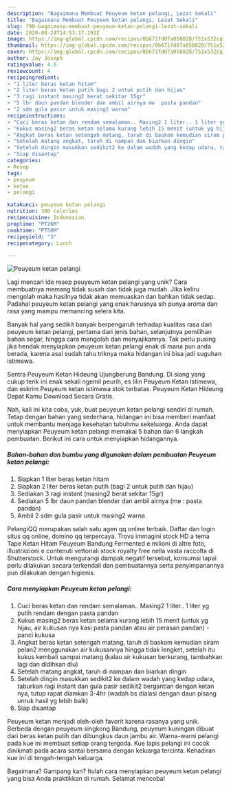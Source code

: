 ```yaml
---
description: "Bagaimana Membuat Peuyeum ketan pelangi, Lezat Sekali"
title: "Bagaimana Membuat Peuyeum ketan pelangi, Lezat Sekali"
slug: 790-bagaimana-membuat-peuyeum-ketan-pelangi-lezat-sekali
date: 2020-08-24T14:53:17.292Z
image: https://img-global.cpcdn.com/recipes/0b671fd07a058028/751x532cq70/peuyeum-ketan-pelangi-foto-resep-utama.jpg
thumbnail: https://img-global.cpcdn.com/recipes/0b671fd07a058028/751x532cq70/peuyeum-ketan-pelangi-foto-resep-utama.jpg
cover: https://img-global.cpcdn.com/recipes/0b671fd07a058028/751x532cq70/peuyeum-ketan-pelangi-foto-resep-utama.jpg
author: Jay Joseph
ratingvalue: 4.6
reviewcount: 4
recipeingredient:
- "1 liter beras ketan hitam"
- "2 liter beras ketan putih bagi 2 untuk putih dan hijau"
- "3 ragi instant masing2 berat sekitar 15gr"
- "5 lbr daun pandan blender dan ambil airnya me  pasta pandan"
- "2 sdm gula pasir untuk masing2 warna"
recipeinstructions:
- "Cuci beras ketan dan rendam semalaman.. Masing2 1 liter.. 1 liter yg putih rendam dengan pasta pandan"
- "Kukus masing2 beras ketan selama kurang lebih 15 menit (untuk yg hijau, air kukusan nya kasi pasta pandan atau air perasan pandan) - panci kukusa"
- "Angkat beras ketan setengah matang, taruh di baskom kemudian siram pelan2 menggunakan air kukusannya hingga tidak lengket, setelah itu kukus kembali sampai matang (kalau air kukusan berkurang, tambahkan lagi dan didihkan dlu)"
- "Setelah matang angkat, taruh di nampan dan biarkan dingin"
- "Setelah dingin masukkan sedikit2 ke dalam wadah yang kedap udara, taburkan ragi instant dan gula pasir sedikit2 bergantian dengan ketan nya, tutup rapat diamkan 3-4hr (wadah bs dialasi dengan daun pisang unruk hasil yg lebih baik)"
- "Siap disantap"
categories:
- Resep
tags:
- peuyeum
- ketan
- pelangi

katakunci: peuyeum ketan pelangi 
nutrition: 300 calories
recipecuisine: Indonesian
preptime: "PT26M"
cooktime: "PT58M"
recipeyield: "3"
recipecategory: Lunch

---
```



![Peuyeum ketan pelangi](https://img-global.cpcdn.com/recipes/0b671fd07a058028/751x532cq70/peuyeum-ketan-pelangi-foto-resep-utama.jpg)

Lagi mencari ide resep peuyeum ketan pelangi yang unik? Cara membuatnya memang tidak susah dan tidak juga mudah. Jika keliru mengolah maka hasilnya tidak akan memuaskan dan bahkan tidak sedap. Padahal peuyeum ketan pelangi yang enak harusnya sih punya aroma dan rasa yang mampu memancing selera kita.

Banyak hal yang sedikit banyak berpengaruh terhadap kualitas rasa dari peuyeum ketan pelangi, pertama dari jenis bahan, selanjutnya pemilihan bahan segar, hingga cara mengolah dan menyajikannya. Tak perlu pusing jika hendak menyiapkan peuyeum ketan pelangi enak di mana pun anda berada, karena asal sudah tahu triknya maka hidangan ini bisa jadi suguhan istimewa.

Sentra Peuyeum Ketan Hideung Ujungberung Bandung. Di siang yang cukup terik ini enak sekali ngemil peurih, es lilin Peuyeum Ketan Istimewa, dan eskrim Peuyeum ketan istimewa stok terbatas. Peuyeum Ketan Hideung Dapat Kamu Download Secara Gratis.


Nah, kali ini kita coba, yuk, buat peuyeum ketan pelangi sendiri di rumah. Tetap dengan bahan yang sederhana, hidangan ini bisa memberi manfaat untuk membantu menjaga kesehatan tubuhmu sekeluarga. Anda dapat menyiapkan Peuyeum ketan pelangi memakai 5 bahan dan 6 langkah pembuatan. Berikut ini cara untuk menyiapkan hidangannya.

<!--inarticleads1-->

##### Bahan-bahan dan bumbu yang digunakan dalam pembuatan Peuyeum ketan pelangi:

1. Siapkan 1 liter beras ketan hitam
1. Siapkan 2 liter beras ketan putih (bagi 2 untuk putih dan hijau)
1. Sediakan 3 ragi instant (masing2 berat sekitar 15gr)
1. Sediakan 5 lbr daun pandan blender dan ambil airnya (me : pasta pandan)
1. Ambil 2 sdm gula pasir untuk masing2 warna


PelangiQQ merupakan salah satu agen qq online terbaik. Daftar dan login situs qq online, domino qq terpercaya. Trova immagini stock HD a tema Tape Ketan Hitam Peuyeum Bandung Fermented e milioni di altre foto, illustrazioni e contenuti vettoriali stock royalty free nella vasta raccolta di Shutterstock. Untuk mengurangi dampak negatif tersebut, konsumsi tapai perlu dilakukan secara terkendali dan pembuatannya serta penyimpanannya pun dilakukan dengan higienis. 

<!--inarticleads2-->

##### Cara menyiapkan Peuyeum ketan pelangi:

1. Cuci beras ketan dan rendam semalaman.. Masing2 1 liter.. 1 liter yg putih rendam dengan pasta pandan
1. Kukus masing2 beras ketan selama kurang lebih 15 menit (untuk yg hijau, air kukusan nya kasi pasta pandan atau air perasan pandan) - panci kukusa
1. Angkat beras ketan setengah matang, taruh di baskom kemudian siram pelan2 menggunakan air kukusannya hingga tidak lengket, setelah itu kukus kembali sampai matang (kalau air kukusan berkurang, tambahkan lagi dan didihkan dlu)
1. Setelah matang angkat, taruh di nampan dan biarkan dingin
1. Setelah dingin masukkan sedikit2 ke dalam wadah yang kedap udara, taburkan ragi instant dan gula pasir sedikit2 bergantian dengan ketan nya, tutup rapat diamkan 3-4hr (wadah bs dialasi dengan daun pisang unruk hasil yg lebih baik)
1. Siap disantap


Peuyeum ketan menjadi oleh-oleh favorit karena rasanya yang unik. Berbeda dengan peuyeum singkong Bandung, peuyeum kuningan dibuat dari beras ketan putih dan dibungkus daun jambu air. Warna-warni pelangi pada kue ini membuat setiap orang tergoda. Kue lapis pelangi ini cocok dinikmati pada acara santai bersama dengan keluarga tercinta. Kehadiran kue ini di tengah-tengah keluarga. 

Bagaimana? Gampang kan? Itulah cara menyiapkan peuyeum ketan pelangi yang bisa Anda praktikkan di rumah. Selamat mencoba!
